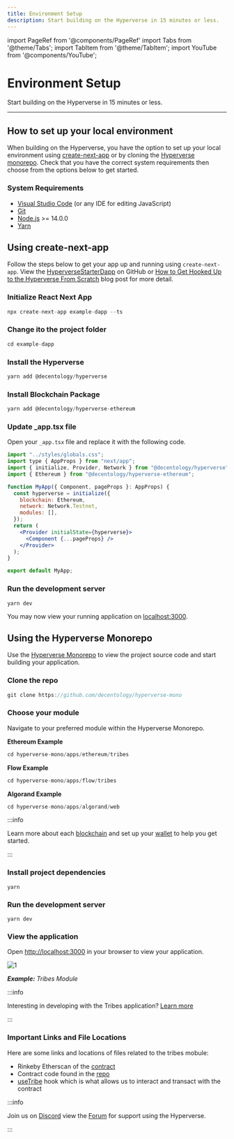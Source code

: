 ```yaml
---
title: Environment Setup
description: Start building on the Hyperverse in 15 minutes or less.
---
```


import PageRef from '@components/PageRef'
import Tabs from '@theme/Tabs';
import TabItem from '@theme/TabItem';
import YouTube from '@components/YouTube';

# Environment Setup

Start building on the Hyperverse in 15 minutes or less.

---

## How to set up your local environment

When building on the Hyperverse, you have the option to set up your local environment using [create-next-app](https://nextjs.org/) or by cloning the [Hyperverse monorepo](https://github.com/decentology/hyperverse-mono). Check that you have the correct system requirements then choose from the options below to get started.

### System Requirements

- [Visual Studio Code](https://code.visualstudio.com/download) (or any IDE for editing JavaScript)
- [Git](https://git-scm.com/)
- [Node.js](https://nodejs.org/en/) >= 14.0.0
- [Yarn](https://classic.yarnpkg.com/en/docs/install#mac-stable)

<PageRef url="#using-create-next-app" pageName="Using create-next-app" />
<PageRef url="#using-the-hyperverse-monorepo" pageName="Using the Hyperverse Monorepo" />

## Using create-next-app

Follow the steps below to get your app up and running using `create-next-app`. View the [HyperverseStarterDapp](https://github.com/ShainDholakiya/HyperverseStarterDapp) on GitHub or [How to Get Hooked Up to the Hyperverse From Scratch](https://www.decentology.com/blog/how-to-get-hooked-up-to-the-hyperverse-from-scratch) blog post for more detail.

### Initialize React Next App

```jsx
npx create-next-app example-dapp --ts
```

### Change ito the project folder

```jsx
cd example-dapp
```

### Install the Hyperverse

```jsx
yarn add @decentology/hyperverse
```

### Install Blockchain Package

```jsx
yarn add @decentology/hyperverse-ethereum
```

### Update \_app.tsx file

Open your `_app.tsx` file and replace it with the following code.

```jsx
import "../styles/globals.css";
import type { AppProps } from "next/app";
import { initialize, Provider, Network } from "@decentology/hyperverse";
import { Ethereum } from "@decentology/hyperverse-ethereum";

function MyApp({ Component, pageProps }: AppProps) {
  const hyperverse = initialize({
    blockchain: Ethereum,
    network: Network.Testnet,
    modules: [],
  });
  return (
    <Provider initialState={hyperverse}>
      <Component {...pageProps} />
    </Provider>
  );
}

export default MyApp;
```

### Run the development server

```
yarn dev
```

You may now view your running application on [localhost:3000](http://localhost:3000/).

## Using the Hyperverse Monorepo

Use the [Hyperverse Monorepo](https://github.com/decentology/hyperverse-mono) to view the project source code and start building your application.

### Clone the repo

```jsx
git clone https://github.com/decentology/hyperverse-mono
```

### Choose your module

Navigate to your preferred module within the Hyperverse Monorepo.

**Ethereum Example**

```jsx
cd hyperverse-mono/apps/ethereum/tribes
```

**Flow Example**

```jsx
cd hyperverse-mono/apps/flow/tribes
```

**Algorand Example**

```jsx
cd hyperverse-mono/apps/algorand/web
```

:::info

Learn more about each [blockchain](/build/blockchain/overview) and set up your [wallet](/learn/wallet/overview) to help you get started.

:::

### Install project dependencies

```
yarn
```

### Run the development server

```
yarn dev
```

### View the application

Open [http://localhost:3000](http://localhost:3000) in your browser to view your application.

![1](/img/content/docs/quickstart/tribes.png)

_**Example:** Tribes Module_

:::info

Interesting in developing with the Tribes application? [Learn more](../module/tribes)

:::

### Important Links and File Locations

Here are some links and locations of files related to the tribes mobule:

- Rinkeby Etherscan of the [contract](https://rinkeby.etherscan.io/address/0x410E22b393B3A90953c0677F2282E331580ed45b)
- Contract code found in the [repo](https://github.com/decentology/workshop-yeovil/blob/workshop/yeovil/packages/hyperverse-ethereum-tribes/contracts/Tribes.sol)
- [useTribe](https://github.com/decentology/workshop-yeovil/blob/workshop/yeovil/packages/hyperverse-ethereum-tribes/source/useTribes.ts) hook which is what allows us to interact and transact with the contract

:::info

Join us on [Discord](https://discord.com/invite/uqecGxg) view the [Forum](https://forum.decentology.com/) for support using the Hyperverse.

:::
